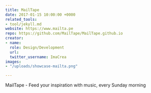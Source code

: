 ```yaml
---
title: MailTape
date: 2017-01-15 10:00:00 +0000
related_tools:
- tool/jekyll.md
website: https://www.mailta.pe
repo: https://github.com/MailTape/MailTape.github.io
creator:
- name: 
  role: Design/Development
  url: 
  twitter_username: ImaCrea
images:
- "/uploads/showcase-mailta.png"

---
```

MailTape - Feed your inspiration with music, every Sunday morning
